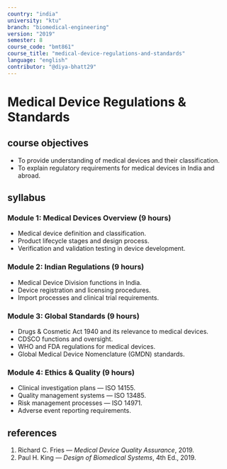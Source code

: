 ```yaml
---
country: "india"
university: "ktu"
branch: "biomedical-engineering"
version: "2019"
semester: 8
course_code: "bmt861"
course_title: "medical-device-regulations-and-standards"
language: "english"
contributor: "@diya-bhatt29"
---
```


# Medical Device Regulations & Standards

## course objectives
- To provide understanding of medical devices and their classification.  
- To explain regulatory requirements for medical devices in India and abroad.

## syllabus

### Module 1: Medical Devices Overview (9 hours)
- Medical device definition and classification.  
- Product lifecycle stages and design process.  
- Verification and validation testing in device development.

### Module 2: Indian Regulations (9 hours)
- Medical Device Division functions in India.  
- Device registration and licensing procedures.  
- Import processes and clinical trial requirements.

### Module 3: Global Standards (9 hours)
- Drugs & Cosmetic Act 1940 and its relevance to medical devices.  
- CDSCO functions and oversight.  
- WHO and FDA regulations for medical devices.  
- Global Medical Device Nomenclature (GMDN) standards.

### Module 4: Ethics & Quality (9 hours)
- Clinical investigation plans — ISO 14155.  
- Quality management systems — ISO 13485.  
- Risk management processes — ISO 14971.  
- Adverse event reporting requirements.

## references
1. Richard C. Fries — *Medical Device Quality Assurance*, 2019.  
2. Paul H. King — *Design of Biomedical Systems*, 4th Ed., 2019.

